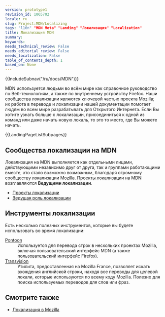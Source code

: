 ```yaml
---
version: prototype1
revision_id: 1065702
locale: ru
slug: Project:MDN/Localizing
tags: "l10n" "MDN Meta" "Landing" "Локализация" "Localization"
title: Локализация MDN
summary: 
keywords: 
needs_technical_review: False
needs_editorial_review: False
needs_localization: False
table_of_contents_depth: 1
based_on: None
---
```

<div>{{IncludeSubnav("/ru/docs/MDN")}}</div>

<p>MDN используется людьми во всём мире как справочное руководство по Веб-технологиям, а также по внутреннему устройству Firefox. Наши сообщества локализации являются ключевой частью проекта Mozilla; их работа в переводе и локализации нашей документации помогает людям во всем мире разрабатывать для Открытого Интернета. Если Вы хотите узнать больше о локализации, присоединиться к одной из команд или даже начать новую локаль, то это то место, где Вы можете начать.</p>

<p>{{LandingPageListSubpages}}</p>

<h2 id="Сообщества_локализации_на_MDN">Сообщества локализации на MDN</h2>

<p>Локализация на MDN выполняется как отдельными лицами, действующими независимо друг от друга, так и группами работающими вместе, это стало возможно возможным, благодаря огромному сообществу локализации Mozilla. Проекты локализации на MDN возглавляются <strong>Ведущими локализации</strong>.</p>

<ul>
 <li><a href="/ru/docs/Project%3AMDN/Localizing/Localization_projects">Проекты локализации</a></li>
 <li><a href="/ru/docs/MDN/Community/Roles/Localization_driver_role">Ведущая роль локализации</a></li>
</ul>

<h2 id="Инструменты_локализации">Инструменты локализации</h2>

<p>Есть несколько полезных инструментов, которые вы будете использовать во время локализации:</p>

<dl>
 <dt><a href="/ru/docs/Mozilla/Localization/Локализация_с_помощью_Pontoon" title="/ru/docs/Mozilla/Localization/Локализация_с_помощью_Pontoon">Pontoon</a></dt>
 <dd>Используется для перевода строк в нескольких проектах Mozilla, включая пользовательский интерфейс MDN (а также пользовательский интерфейс Firefox).</dd>
 <dt><a href="http://transvision.mozfr.org/" title="http://transvision.mozfr.org/">Transvision</a></dt>
 <dd>Утилита, предоставленная на Mozilla France, позволяет искать вхождения английской строки, находя все переводы для целевой локали, которые используются по всему коду Mozilla. Полезно для поиска используемых переводов для слов или фраз.</dd>
</dl>

<h2 id="См._также">Смотрите&nbsp;также</h2>

<ul>
 <li><a href="/ru/docs/Mozilla/Localization" title="/ru/docs/Mozilla/Localization">Локализация в Mozilla</a></li>
</ul>

